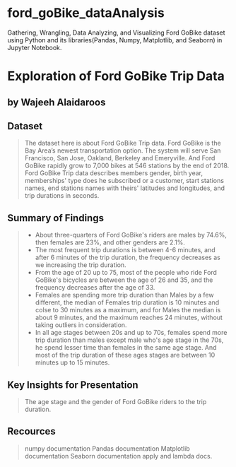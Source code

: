 # ford_goBike_dataAnalysis
Gathering, Wrangling, Data Analyzing, and Visualizing Ford GoBike dataset using Python and its libraries(Pandas, Numpy, Matplotlib, and Seaborn) in Jupyter Notebook.

# Exploration of Ford GoBike Trip Data
## by Wajeeh Alaidaroos 


## Dataset

> The dataset here is about Ford GoBike Trip data. Ford GoBike is the Bay Area’s newest transportation option. The system will serve San Francisco, San Jose, Oakland, Berkeley and Emeryville. And Ford GoBike rapidly grow to 7,000 bikes at 546 stations by the end of 2018.
> Ford GoBike Trip data describes members gender, birth year, memberships' type does he subscribed or a customer, start stations names, end stations names with theirs' latitudes and longitudes, and trip durations in seconds.


## Summary of Findings

> * About three-quarters of Ford GoBike's riders are males by 74.6%, then females are 23%, and other genders are 2.1%.
> * The most frequent trip durations is between 4-6 minutes, and after 6 minutes of the trip duration, the frequency decreases as we increasing the trip duration.
> * From the age of 20 up to 75, most of the people who ride Ford GoBike's bicycles are between the age of 26 and 35, and the frequency decreases after the age of 33.
> * Females are spending more trip duration than Males by a few different, the median of Females trip duration is 10 minutes and colse to 30 minutes as a maximum, and for Males the median is about 9 minutes, and the maximum reaches 24 minutes, without taking outliers in consideration.
> * In all age stages between 20s and up to 70s, females spend more trip duration than males except male who's age stage in the 70s, he spend lesser time than females in the same age stage. And most of the trip duration of these ages stages are between 10 minutes up to 15 minutes.

## Key Insights for Presentation

> The age stage and the gender of Ford GoBike riders to the trip duration.

## Recources

> numpy documentation
> Pandas documentation
> Matplotlib documentation
> Seaborn documentation
> apply and lambda docs.
